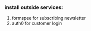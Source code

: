 ### install outside services:

1. formspee for subscribing newsletter
2. auth0 for customer login

<Auth0Provider
		domain='dev - xe7wmcwm.us.auth0.com'
		clientId='5OIIE0G04CmbJarqaShVvzNwQAa2CpPu'
		redirectUri={window.location.origin}
		cacheLocation='localstorage'
	>
<App />
</Auth0Provider>
